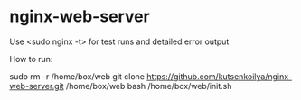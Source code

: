 # nginx-web-server

Use <sudo nginx -t> for test runs and detailed error output <br>

How to run: <br>

sudo rm -r /home/box/web
git clone https://github.com/kutsenkoilya/nginx-web-server.git /home/box/web
bash /home/box/web/init.sh
